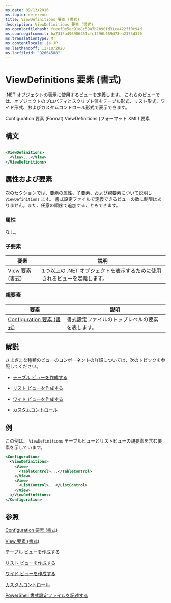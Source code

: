 ```yaml
---
ms.date: 09/13/2016
ms.topic: reference
title: ViewDefinitions 要素 (書式)
description: ViewDefinitions 要素 (書式)
ms.openlocfilehash: fceef0e5ec91e8c59a7b2b90fd31ca422ff0c94d
ms.sourcegitcommit: ba7315a496986451cfc1296b659d73ea2373d3f0
ms.translationtype: MT
ms.contentlocale: ja-JP
ms.lasthandoff: 12/10/2020
ms.locfileid: "92664588"
---
```

# <a name="viewdefinitions-element-format"></a>ViewDefinitions 要素 (書式)

.NET オブジェクトの表示に使用するビューを定義します。 これらのビューでは、オブジェクトのプロパティとスクリプト値をテーブル形式、リスト形式、ワイド形式、およびカスタムコントロール形式で表示できます。

Configuration 要素 (Format) ViewDefinitions (フォーマット XML) 要素

## <a name="syntax"></a>構文

```xml

<ViewDefinitions>
  <View>...</View>
</ViewDefinitions>
```

## <a name="attributes-and-elements"></a>属性および要素

次のセクションでは、要素の属性、子要素、および親要素について説明し `ViewDefinitions` ます。 書式設定ファイルで定義できるビューの数に制限はありません。また、任意の順序で追加することもできます。

### <a name="attributes"></a>属性

なし。

### <a name="child-elements"></a>子要素

|要素|説明|
|-------------|-----------------|
|[View 要素 (書式)](./view-element-format.md)|1つ以上の .NET オブジェクトを表示するために使用されるビューを定義します。|

### <a name="parent-elements"></a>親要素

|要素|説明|
|-------------|-----------------|
|[Configuration 要素 (書式)](./configuration-element-format.md)|書式設定ファイルのトップレベルの要素を表します。|

## <a name="remarks"></a>解説

さまざまな種類のビューのコンポーネントの詳細については、次のトピックを参照してください。

- [テーブル ビューを作成する](./creating-a-table-view.md)

- [リスト ビューを作成する](./creating-a-list-view.md)

- [ワイド ビューを作成する](./creating-a-wide-view.md)

- [カスタムコントロール](./creating-custom-controls.md)

## <a name="example"></a>例

この例は、 `ViewDefinitions` テーブルビューとリストビューの親要素を含む要素を示しています。

```xml
<Configuration>
  <ViewDefinitions>
    <View>
      <TableControl>...</TableControl>
    </View>
    <View>
      <ListControl>...</ListControl>
    </View>
  </ViewDefinitions>
</Configuration>
```

## <a name="see-also"></a>参照

[Configuration 要素 (書式)](./configuration-element-format.md)

[View 要素 (書式)](./view-element-format.md)

[テーブル ビューを作成する](./creating-a-table-view.md)

[リスト ビューを作成する](./creating-a-list-view.md)

[ワイド ビューを作成する](./creating-a-wide-view.md)

[カスタムコントロール](./creating-custom-controls.md)

[PowerShell 書式設定ファイルを記述する](./writing-a-powershell-formatting-file.md)

